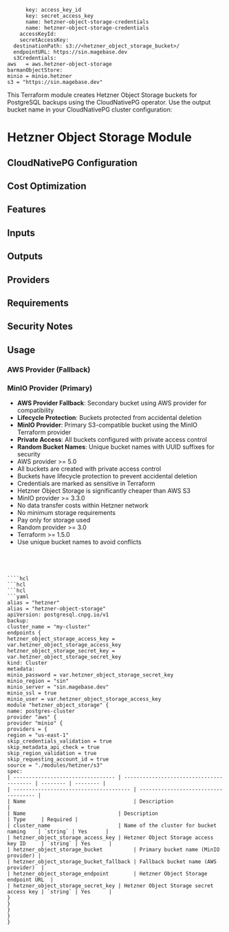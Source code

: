          key: access_key_id
          key: secret_access_key
          name: hetzner-object-storage-credentials
          name: hetzner-object-storage-credentials
        accessKeyId:
        secretAccessKey:
      destinationPath: s3://<hetzner_object_storage_bucket>/
      endpointURL: https://sin.magebase.dev
      s3Credentials:
    aws   = aws.hetzner-object-storage
    barmanObjectStore:
    minio = minio.hetzner
    s3 = "https://sin.magebase.dev"
  This Terraform module creates Hetzner Object Storage buckets for PostgreSQL backups using the CloudNativePG operator.
  Use the output bucket name in your CloudNativePG cluster configuration:
# Hetzner Object Storage Module
## CloudNativePG Configuration
## Cost Optimization
## Features
## Inputs
## Outputs
## Providers
## Requirements
## Security Notes
## Usage
### AWS Provider (Fallback)
### MinIO Provider (Primary)
- **AWS Provider Fallback**: Secondary bucket using AWS provider for compatibility
- **Lifecycle Protection**: Buckets protected from accidental deletion
- **MinIO Provider**: Primary S3-compatible bucket using the MinIO Terraform provider
- **Private Access**: All buckets configured with private access control
- **Random Bucket Names**: Unique bucket names with UUID suffixes for security
- AWS provider >= 5.0
- All buckets are created with private access control
- Buckets have lifecycle protection to prevent accidental deletion
- Credentials are marked as sensitive in Terraform
- Hetzner Object Storage is significantly cheaper than AWS S3
- MinIO provider >= 3.3.0
- No data transfer costs within Hetzner network
- No minimum storage requirements
- Pay only for storage used
- Random provider >= 3.0
- Terraform >= 1.5.0
- Use unique bucket names to avoid conflicts
```
```
```
```
```
```
```
```
````
````hcl
```hcl
```hcl
```yaml
alias = "hetzner"
alias = "hetzner-object-storage"
apiVersion: postgresql.cnpg.io/v1
backup:
cluster_name = "my-cluster"
endpoints {
hetzner_object_storage_access_key = var.hetzner_object_storage_access_key
hetzner_object_storage_secret_key = var.hetzner_object_storage_secret_key
kind: Cluster
metadata:
minio_password = var.hetzner_object_storage_secret_key
minio_region = "sin"
minio_server = "sin.magebase.dev"
minio_ssl = true
minio_user = var.hetzner_object_storage_access_key
module "hetzner_object_storage" {
name: postgres-cluster
provider "aws" {
provider "minio" {
providers = {
region = "us-east-1"
skip_credentials_validation = true
skip_metadata_api_check = true
skip_region_validation = true
skip_requesting_account_id = true
source = "./modules/hetzner/s3"
spec:
| --------------------------------- | ---------------------------------------- | -------- | -------- |
| -------------------------------------- | ------------------------------------ |
| Name                                   | Description                          |
| Name                              | Description                              | Type     | Required |
| cluster_name                      | Name of the cluster for bucket naming    | `string` | Yes      |
| hetzner_object_storage_access_key | Hetzner Object Storage access key ID     | `string` | Yes      |
| hetzner_object_storage_bucket          | Primary bucket name (MinIO provider) |
| hetzner_object_storage_bucket_fallback | Fallback bucket name (AWS provider)  |
| hetzner_object_storage_endpoint        | Hetzner Object Storage endpoint URL  |
| hetzner_object_storage_secret_key | Hetzner Object Storage secret access key | `string` | Yes      |
}
}
}
}
}
